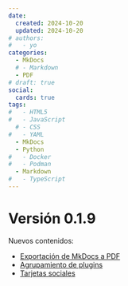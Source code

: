 ```yaml
---
date:
  created: 2024-10-20
  updated: 2024-10-20
# authors:
#   - yo
categories:
  - MkDocs
  # - Markdown
  - PDF
# draft: true
social:
  cards: true
tags:
#   - HTML5
#   - JavaScript
  # - CSS
#   - YAML
  - MkDocs
  - Python
#   - Docker
#   - Podman
  - Markdown
#   - TypeScript
---
```




# Versión 0.1.9


Nuevos contenidos:

- [Exportación de MkDocs a PDF](../../mkdocs-material/instalacion/guardado_pdf.md)
- [Agrupamiento de plugins](../../mkdocs-material/instalacion/grupos_plugins.md)
- [Tarjetas sociales](../../mkdocs-material/instalacion/tarjetas.md)





<!-- mas -->

<!-- [Exportación a PDF](../../mkdocs-material/instalacion/guardado_pdf.md) -->




